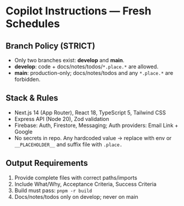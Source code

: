 # Copilot Instructions — Fresh Schedules

## Branch Policy (STRICT)
- Only two branches exist: **develop** and **main**.
- **develop**: code + docs/notes/todos/`*.place.*` are allowed.
- **main**: production-only; docs/notes/todos and any `*.place.*` are forbidden.

## Stack & Rules
- Next.js 14 (App Router), React 18, TypeScript 5, Tailwind CSS
- Express API (Node 20), Zod validation
- Firebase: Auth, Firestore, Messaging; Auth providers: Email Link + Google
- No secrets in repo. Any hardcoded value -> replace with env or `__PLACEHOLDER__` and suffix file with `.place.`

## Output Requirements
1) Provide complete files with correct paths/imports
2) Include What/Why, Acceptance Criteria, Success Criteria
3) Build must pass: `pnpm -r build`
4) Docs/notes/todos only on develop; never on main
